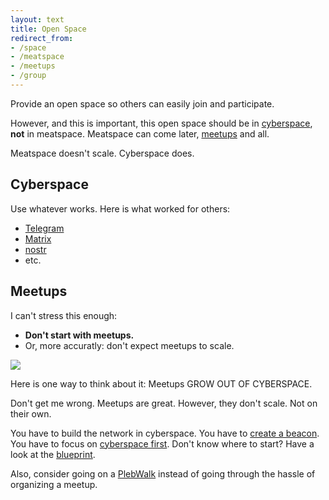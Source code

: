 ```yaml
---
layout: text 
title: Open Space
redirect_from: 
- /space
- /meatspace
- /meetups
- /group
---
```


Provide an open space so others can easily join and participate.

However, and this is important, this open space should be in
[cyberspace](#cyberspace), **not** in meatspace. Meatspace can come later,
[meetups](#meetups) and all.

Meatspace doesn't scale. Cyberspace does.

## Cyberspace

Use whatever works. Here is what worked for others:

- [Telegram](https://telegram.org/)
- [Matrix](https://element.io)
- [nostr](https://nostr-resources.com)
- etc.

## Meetups

I can't stress this enough:

- **Don't start with meetups.**
- Or, more accuratly: don't expect meetups to scale.

![](images/cyberspace.png)

Here is one way to think about it: Meetups GROW OUT OF CYBERSPACE.

Don't get me wrong. Meetups are great. However, they don't scale. Not on their own.

You have to build the network in cyberspace.
You have to [create a beacon](/beacon).
You have to focus on [cyberspace first](#cyberspace).
Don't know where to start? Have a look at the [blueprint](/blueprint).

Also, consider going on a [PlebWalk](https://plebwalks.com/) instead of going through the hassle of organizing a meetup.
